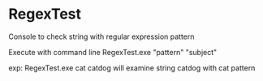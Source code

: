 # RegexTest
Console to check string with regular expression pattern

Execute with command line
RegexTest.exe "pattern" "subject"

exp: RegexTest.exe cat catdog
will examine string catdog with cat pattern